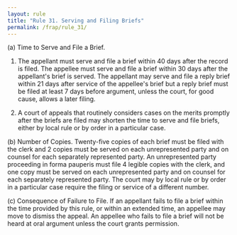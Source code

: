 ```yaml
---
layout: rule
title: "Rule 31. Serving and Filing Briefs"
permalink: /frap/rule_31/
---
```


(a) Time to Serve and File a Brief.


1. The appellant must serve and file a brief within 40 days after the record is filed. The appellee must serve and file a brief within 30 days after the appellant's brief is served. The appellant may serve and file a reply brief within 21 days after service of the appellee's brief but a reply brief must be filed at least 7 days before argument, unless the court, for good cause, allows a later filing.


2. A court of appeals that routinely considers cases on the merits promptly after the briefs are filed may shorten the time to serve and file briefs, either by local rule or by order in a particular case.


(b) Number of Copies. Twenty-five copies of each brief must be filed with the clerk and 2 copies must be served on each unrepresented party and on counsel for each separately represented party. An unrepresented party proceeding in forma pauperis must file 4 legible copies with the clerk, and one copy must be served on each unrepresented party and on counsel for each separately represented party. The court may by local rule or by order in a particular case require the filing or service of a different number.


(c) Consequence of Failure to File. If an appellant fails to file a brief within the time provided by this rule, or within an extended time, an appellee may move to dismiss the appeal. An appellee who fails to file a brief will not be heard at oral argument unless the court grants permission.
